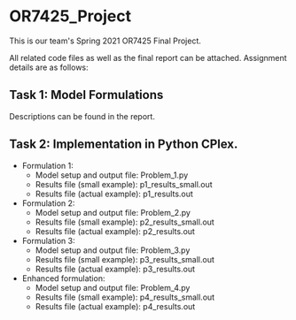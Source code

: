 # OR7425_Project
This is our team's Spring 2021 OR7425 Final Project.

All related code files as well as the final report can be attached. Assignment details are as follows:

## Task 1: Model Formulations
Descriptions can be found in the report.

## Task 2: Implementation in Python CPlex.
- Formulation 1:
  - Model setup and output file: Problem_1.py
  - Results file (small example): p1_results_small.out
  - Results file (actual example): p1_results.out
- Formulation 2:
  - Model setup and output file: Problem_2.py
  - Results file (small example): p2_results_small.out
  - Results file (actual example): p2_results.out
- Formulation 3:
  - Model setup and output file: Problem_3.py
  - Results file (small example): p3_results_small.out
  - Results file (actual example): p3_results.out
- Enhanced formulation:
  - Model setup and output file: Problem_4.py
  - Results file (small example): p4_results_small.out
  - Results file (actual example): p4_results.out  

